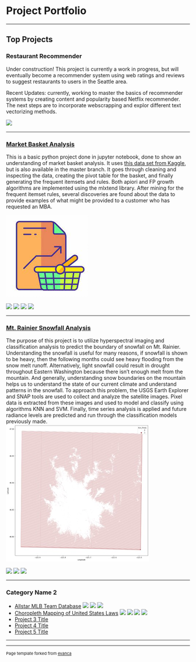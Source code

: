 # Project Portfolio

---

## Top Projects 

### Restaurant Recommender

Under construction! This project is currently a work in progress, but will eventually become a recommender system using web ratings and reviews to suggest restaurants to users in the Seattle area. 

Recent Updates: currently, working to master the basics of recommender systems by creating content and popularity based Netflix recommender. The next steps are to incorporate webscrapping and explor different text vectorizing methods.

<img src="https://i.pngimg.me/thumb/f/720/m2H7i8H7A0G6H7i8.jpg"/>

---
### [Market Basket Analysis](https://github.com/arielharris/MBA)

This is a basic python project done in jupyter notebook, done to show an understanding of market basket analysis. It uses [this data set from Kaggle](https://www.kaggle.com/datasets/aslanahmedov/market-basket-analysis), but is also available in the master branch. It goes through cleaning and inspecting the data, creating the pivot table for the basket, and finally generating the frequent itemsets and rules. Both apiori and FP growth algorithms are implemented using the mlxtend library. After mining for the frequent itemset rules, several discoveries are found about the data to provide examples of what might be provided to a customer who has requested an MBA.

<img src="images/market1.jpg?raw=true"/>

[![](https://img.shields.io/badge/Python-black?logo=Python&logoColor=white)](#) [![](https://img.shields.io/badge/Jupyter-black?logo=Jupyter&logoColor=white)](#) [![](https://img.shields.io/badge/mlxtend-black?logo=mlxtend&logoColor=white)](#) [![](https://img.shields.io/badge/pandas-black?logo=pandas&logoColor=white)](#)


---
### [Mt. Rainier Snowfall Analysis](https://github.com/arielharris/mt_rainier/tree/main)

The purpose of this project is to utilize hyperspectral imaging and classification analysis to predict the boundary of snowfall on Mt. Rainier. Understanding the snowfall is useful for many reasons, if snowfall is shown to be heavy, then the following months could see heavy flooding from the snow melt runoff. Alternatively, light snowfall could result in drought throughout Eastern Washington because there isn’t enough melt from the mountain. And generally, understanding snow boundaries on the mountain helps us to understand the state of our current climate and understand patterns in the snowfall. To approach this problem, the USGS Earth Explorer and SNAP tools are used to collect and analyze the satellite images. Pixel data is extracted from these images and used to model and classify using algorithms KNN and SVM. Finally, time series analysis is applied and future radiance levels are predicted and run through the classification models previously made.
<img src="images/Picture1.jpg?raw=true"/>

[![](https://img.shields.io/badge/Python-black?logo=Python&logoColor=white)](#) [![](https://img.shields.io/badge/Jupyter-black?logo=Jupyter&logoColor=white)](#) [![](https://img.shields.io/badge/sklearn-black?logo=scikit-learn&logoColor=white)](#)

---

### Category Name 2

- [Allstar MLB Team Database](https://github.com/arielharris/MLBAllStarDB/tree/main) [![](https://img.shields.io/badge/Python-black?logo=Python&logoColor=white)](#) [![](https://img.shields.io/badge/Databricks-black?&logoColor=white)](#) [![](https://img.shields.io/badge/PySpark-black?&logoColor=white)](#)
- [Choropleth Mapping of United States Laws](https://github.com/arielharris/choropleth/tree/main) [![](https://img.shields.io/badge/Python-black?logo=Python&logoColor=white)](#) [![](https://img.shields.io/badge/Jupyter-black?logo=Jupyter&logoColor=white)](#) [![](https://img.shields.io/badge/Folium-black?logo=Folium&logoColor=white)](#) [![](https://img.shields.io/badge/JSON-black?logo=JSON&logoColor=white)](#)
- [Project 3 Title](http://example.com/)
- [Project 4 Title](http://example.com/)
- [Project 5 Title](http://example.com/)

---




---
<p style="font-size:11px">Page template forked from <a href="https://github.com/evanca/quick-portfolio">evanca</a></p>
<!-- Remove above link if you don't want to attibute -->
